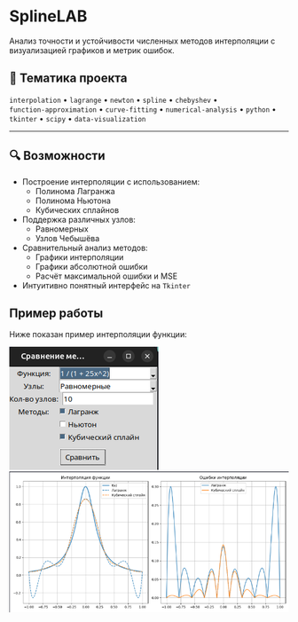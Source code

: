 # SplineLAB

Анализ точности и устойчивости численных методов интерполяции с визуализацией графиков и метрик ошибок.


## 🧠 Тематика проекта

`interpolation` • `lagrange` • `newton` • `spline` • `chebyshev` •  
`function-approximation` • `curve-fitting` • `numerical-analysis` • `python` • `tkinter` • `scipy` • `data-visualization`

---

## 🔍 Возможности

- Построение интерполяции с использованием:
  - Полинома Лагранжа
  - Полинома Ньютона
  - Кубических сплайнов
- Поддержка различных узлов:
  - Равномерных
  - Узлов Чебышёва
- Сравнительный анализ методов:
  - Графики интерполяции
  - Графики абсолютной ошибки
  - Расчёт максимальной ошибки и MSE
- Интуитивно понятный интерфейс на `Tkinter`

## Пример работы

Ниже показан пример интерполяции функции:

![Пример работы программы](./img/SplineLAB.png)
![Результат](./img/Results.png)
